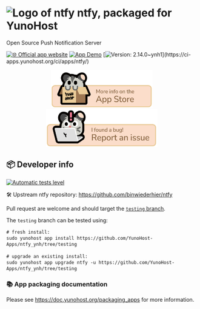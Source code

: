 <!--
N.B.: This README was automatically generated by <https://github.com/YunoHost/apps_tools/blob/main/readme_generator>
It shall NOT be edited by hand.
-->

<h1>
  <img src="https://raw.githubusercontent.com/YunoHost/apps/main/logos/ntfy.png" width="32px" alt="Logo of ntfy">
  ntfy, packaged for YunoHost
</h1>

Open Source Push Notification Server

[![🌐 Official app website](https://img.shields.io/badge/Official_app_website-darkgreen?style=for-the-badge)](https://ntfy.sh/)
[![App Demo](https://img.shields.io/badge/App_Demo-blue?style=for-the-badge)](https://ntfy.sh/app)
[![Version: 2.14.0~ynh1](https://img.shields.io/badge/Version-2.14.0~ynh1-rgba(0,150,0,1)?style=for-the-badge)](https://ci-apps.yunohost.org/ci/apps/ntfy/)

<div align="center">
<a href="https://apps.yunohost.org/app/ntfy"><img height="100px" src="https://github.com/YunoHost/yunohost-artwork/raw/refs/heads/main/badges/neopossum-badges/badge_more_info_on_the_appstore.svg"/></a>
<a href="https://github.com/YunoHost-Apps/ntfy_ynh/issues"><img height="100px" src="https://github.com/YunoHost/yunohost-artwork/raw/refs/heads/main/badges/neopossum-badges/badge_report_an_issue.svg"/></a>
</div>

## 📦 Developer info

[![Automatic tests level](https://apps.yunohost.org/badge/cilevel/ntfy)](https://ci-apps.yunohost.org/ci/apps/ntfy/)

🛠️ Upstream ntfy repository: <https://github.com/binwiederhier/ntfy>

Pull request are welcome and should target the [`testing` branch](https://github.com/YunoHost-Apps/ntfy_ynh/tree/testing).

The `testing` branch can be tested using:
```
# fresh install:
sudo yunohost app install https://github.com/YunoHost-Apps/ntfy_ynh/tree/testing

# upgrade an existing install:
sudo yunohost app upgrade ntfy -u https://github.com/YunoHost-Apps/ntfy_ynh/tree/testing
```

### 📚 App packaging documentation

Please see <https://doc.yunohost.org/packaging_apps> for more information.